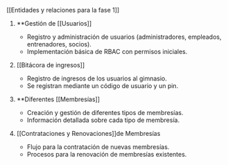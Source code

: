 [[Entidades y relaciones para la fase 1]]

1. **Gestión de [[Usuarios]]
   - Registro y administración de usuarios (administradores, empleados, entrenadores, socios).
   - Implementación básica de RBAC con permisos iniciales.

2. [[Bitácora de ingresos]]
   - Registro de ingresos de los usuarios al gimnasio.
   - Se registran mediante un código de usuario y un pin.

3. **Diferentes [[Membresías]]
   - Creación y gestión de diferentes tipos de membresías.
   - Información detallada sobre cada tipo de membresía.

4. [[Contrataciones y Renovaciones]]de Membresías
   - Flujo para la contratación de nuevas membresías.
   - Procesos para la renovación de membresías existentes.